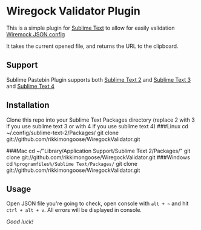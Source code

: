 Wiregock Validator Plugin
======================

This is a simple plugin for [Sublime Text](http://www.sublimetext.com) to allow for easily validation [Wiremock JSON config](https://wiremock.org/docs/request-matching/)

It takes the current opened file, and returns the URL to the clipboard.

Support
-------
Sublime Pastebin Plugin supports both [Sublime Text 2](http://www.sublimetext.com/2) and [Sublime Text 3](http://www.sublimetext.com/3) and [Sublime Text 4](http://www.sublimetext.com/)

Installation
------------

Clone this repo into your Sublime Text Packages directory
(replace 2 with 3 if you use sublime text 3 or with 4 if you use sublime text 4)
###Linux
    cd ~/.config/sublime-text-2/Packages/
    git clone git://github.com/rikkimongoose/WiregockValidator.git

###Mac
    cd ~/"Library/Application Support/Sublime Text 2/Packages/"
    git clone git://github.com/rikkimongoose/WiregockValidator.git
###Windows
    cd `%programfiles%/Sublime Text/Packages/`
    git clone git://github.com/rikkimongoose/WiregockValidator.git

Usage
-----

Open JSON file you're going to check, open console with `alt + ~` and hit `ctrl + alt + v`. All errors will be displayed in console.

*Good luck!*